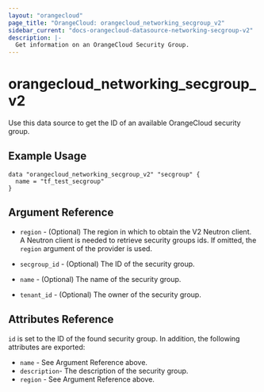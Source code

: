 ```yaml
---
layout: "orangecloud"
page_title: "OrangeCloud: orangecloud_networking_secgroup_v2"
sidebar_current: "docs-orangecloud-datasource-networking-secgroup-v2"
description: |-
  Get information on an OrangeCloud Security Group.
---
```


# orangecloud\_networking\_secgroup\_v2

Use this data source to get the ID of an available OrangeCloud security group.

## Example Usage

```hcl
data "orangecloud_networking_secgroup_v2" "secgroup" {
  name = "tf_test_secgroup"
}
```

## Argument Reference

* `region` - (Optional) The region in which to obtain the V2 Neutron client.
  A Neutron client is needed to retrieve security groups ids. If omitted, the
  `region` argument of the provider is used.

* `secgroup_id` - (Optional) The ID of the security group.

* `name` - (Optional) The name of the security group.

* `tenant_id` - (Optional) The owner of the security group.

## Attributes Reference

`id` is set to the ID of the found security group. In addition, the following
attributes are exported:

* `name` - See Argument Reference above.
* `description`- The description of the security group.
* `region` - See Argument Reference above.

